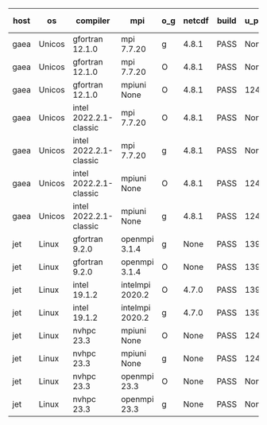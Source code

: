 

| host     | os       | compiler                              | mpi                      | o_g        | netcdf        | build       | u_pass          | u_fail          | s_pass            | s_fail            | e_pass             | e_fail             | nuopc_pass       | nuopc_fail       | artifacts link          |
|----------|----------|---------------------------------------|--------------------------|------------|---------------|-------------|-----------------|-----------------|-------------------|-------------------|--------------------|--------------------|------------------|------------------|-------------------------|
| gaea | Unicos | gfortran 12.1.0 | mpi 7.7.20  | g | 4.8.1  | PASS | None | None | None | None | None | None | None | None | <a href="https://github.com/esmf-org/esmf-test-artifacts/tree/26d5808ff72a2dff2add34dd72cd389c70aacdfe/develop/gfortran/12.1.0/g/mpi/7.7.20" target="_blank">26d5808</a> | 
| gaea | Unicos | gfortran 12.1.0 | mpi 7.7.20  | O | 4.8.1  | PASS | None | None | None | None | None | None | None | None | <a href="https://github.com/esmf-org/esmf-test-artifacts/tree/795385c19bbb916719e79834007e6d03a51ca4af/develop/gfortran/12.1.0/O/mpi/7.7.20" target="_blank">795385c</a> | 
| gaea | Unicos | gfortran 12.1.0 | mpiuni None  | O | 4.8.1  | PASS | 12415 | 0 | 8 | 0 | 44 | 0 | None | None | <a href="https://github.com/esmf-org/esmf-test-artifacts/tree/ea8dbd8d1ec3b22c6ed615c9c4131431351bb0b1/develop/gfortran/12.1.0/O/mpiuni/None" target="_blank">ea8dbd8</a> | 
| gaea | Unicos | intel 2022.2.1-classic | mpi 7.7.20  | O | 4.8.1  | PASS | None | None | None | None | None | None | None | None | <a href="https://github.com/esmf-org/esmf-test-artifacts/tree/aa7801277d7885f3c10821459d8d608e3e6cb182/develop/intel/2022.2.1-classic/O/mpi/7.7.20" target="_blank">aa78012</a> | 
| gaea | Unicos | intel 2022.2.1-classic | mpi 7.7.20  | g | 4.8.1  | PASS | None | None | None | None | None | None | None | None | <a href="https://github.com/esmf-org/esmf-test-artifacts/tree/fb67c768659df6affba3b0110c8a5786c07b1c52/develop/intel/2022.2.1-classic/g/mpi/7.7.20" target="_blank">fb67c76</a> | 
| gaea | Unicos | intel 2022.2.1-classic | mpiuni None  | O | 4.8.1  | PASS | 12415 | 0 | 8 | 0 | 44 | 0 | None | None | <a href="https://github.com/esmf-org/esmf-test-artifacts/tree/de26db3a88170c8100a0416a38b148c0ecd3b527/develop/intel/2022.2.1-classic/O/mpiuni/None" target="_blank">de26db3</a> | 
| gaea | Unicos | intel 2022.2.1-classic | mpiuni None  | g | 4.8.1  | PASS | 12415 | 0 | 8 | 0 | 44 | 0 | None | None | <a href="https://github.com/esmf-org/esmf-test-artifacts/tree/c1fdfc4122eb0adca520c458eef93bf5403e47de/develop/intel/2022.2.1-classic/g/mpiuni/None" target="_blank">c1fdfc4</a> | 
| jet | Linux | gfortran 9.2.0 | openmpi 3.1.4  | g | None  | PASS | 13999 | 0 | 49 | 0 | 81 | 0 | 52 | 1 | <a href="https://github.com/esmf-org/esmf-test-artifacts/tree/d567996dd3c6901e31485c44525d339d250251d1/develop/gfortran/9.2.0/g/openmpi/3.1.4" target="_blank">d567996</a> | 
| jet | Linux | gfortran 9.2.0 | openmpi 3.1.4  | O | None  | PASS | 13999 | 0 | 49 | 0 | 81 | 0 | 52 | 1 | <a href="https://github.com/esmf-org/esmf-test-artifacts/tree/a5dc6430cf69c1985779b76cdce477a70f5ba89d/develop/gfortran/9.2.0/O/openmpi/3.1.4" target="_blank">a5dc643</a> | 
| jet | Linux | intel 19.1.2 | intelmpi 2020.2  | O | 4.7.0  | PASS | 13999 | 0 | 49 | 0 | 81 | 0 | 53 | 0 | <a href="https://github.com/esmf-org/esmf-test-artifacts/tree/4445b1f31a153133ad07f3a65194409a2896146e/develop/intel/19.1.2/O/intelmpi/2020.2" target="_blank">4445b1f</a> | 
| jet | Linux | intel 19.1.2 | intelmpi 2020.2  | g | 4.7.0  | PASS | 13999 | 0 | 49 | 0 | 81 | 0 | 53 | 0 | <a href="https://github.com/esmf-org/esmf-test-artifacts/tree/9e014349aed98698acb2a1c8ee6b7c82546a3c5d/develop/intel/19.1.2/g/intelmpi/2020.2" target="_blank">9e01434</a> | 
| jet | Linux | nvhpc 23.3 | mpiuni None  | O | None  | PASS | 12413 | 2 | 8 | 0 | 44 | 0 | None | None | <a href="https://github.com/esmf-org/esmf-test-artifacts/tree/4a281ed1ba220abe7c4cab17e006df5e2b4042ec/develop/nvhpc/23.3/O/mpiuni/None" target="_blank">4a281ed</a> | 
| jet | Linux | nvhpc 23.3 | mpiuni None  | g | None  | PASS | 12415 | 0 | 6 | 2 | 44 | 0 | None | None | <a href="https://github.com/esmf-org/esmf-test-artifacts/tree/5cac390a0aa1084a7d69f557aa63458a2aaadd6f/develop/nvhpc/23.3/g/mpiuni/None" target="_blank">5cac390</a> | 
| jet | Linux | nvhpc 23.3 | openmpi 23.3  | O | None  | PASS | None | None | None | None | None | None | None | None | <a href="https://github.com/esmf-org/esmf-test-artifacts/tree/1ace5b4711c6842e393c62ad5bd4fb87c5d89ba3/develop/nvhpc/23.3/O/openmpi/23.3" target="_blank">1ace5b4</a> | 
| jet | Linux | nvhpc 23.3 | openmpi 23.3  | g | None  | PASS | None | None | None | None | None | None | None | None | <a href="https://github.com/esmf-org/esmf-test-artifacts/tree/c05bb468d073f4c08be98b9a2ae1e751cc94581c/develop/nvhpc/23.3/g/openmpi/23.3" target="_blank">c05bb46</a> | 
